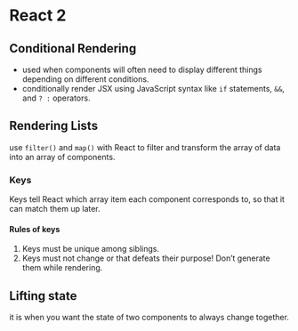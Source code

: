 # React 2

## Conditional Rendering

- used when components will often need to display different things depending on different conditions.
- conditionally render JSX using JavaScript syntax like `if` statements, `&&`, and `? :` operators.

## Rendering Lists

use `filter()` and `map()` with React to filter and transform the array of data into an array of components.

### Keys

Keys tell React which array item each component corresponds to, so that it can match them up later.

#### **Rules of keys**

1. Keys must be unique among siblings.
2. Keys must not change or that defeats their purpose! Don’t generate them while rendering.

## Lifting state

it is when you want the state of two components to always change together.
